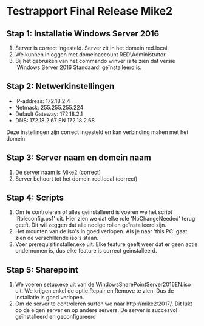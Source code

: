 # Testrapport Final Release Mike2
## Stap 1: Installatie Windows Server 2016
  1. Server is correct ingesteld. Server zit in het domein red.local.
  2. We kunnen inloggen met domeinaccount RED\Administrator.
  3. Bij het gebruiken van het commando winver is te zien dat versie 'Windows Server 2016 Standaard' geïnstalleerd is.
## Stap 2: Netwerkinstellingen
  - IP-address: 172.18.2.4
  - Netmask: 255.255.255.224
  - Default Gateway: 172.18.2.1
  - DNS: 172.18.2.67 EN 172.18.2.68
  
  Deze instellingen zijn correct ingesteld en kan verbinding maken met het domein.
  
## Stap 3: Server naam en domein naam
  1. De server naam is Mike2 (correct)
  2. Server behoort tot het domein red.local (correct)
  
## Stap 4: Scripts
  1. Om te controleren of alles geinstalleerd is voeren we het script 'Roleconfig.ps1' uit. Hier zien we dat elke role 'NoChangeNeeded' terug 
  geeft. Dit wil zeggen dat alle nodige rollen geïnstalleerd zijn.
  2. Het mounten van de iso's in goed verlopen. Als je naar 'this PC' gaat zien de verschillende iso's staan.
  3. Voer prerequisitinstaller.exe uit. Elke feature geeft weer dat er geen actie ondernomen is, dus elke feature is correct geïnstalleerd.
  
## Stap 5: Sharepoint
  1. We voeren setup.exe uit van de WindowsSharePointServer2016EN.iso uit. We krijgen enkel de optie Repair en Remove te zien.
  Dus de installatie is goed verlopen.
  2. Om de server te controleren surfen we naar http://mike2:2017/. Dit lukt op de eigen server en op andere servers.
  De server is succesvol geïnstalleerd en geconfigureerd
